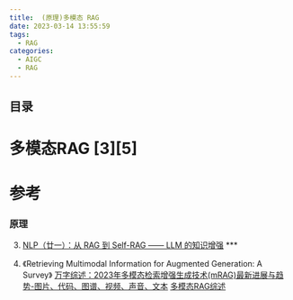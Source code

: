 ```yaml
---
title:  (原理)多模态 RAG
date: 2023-03-14 13:55:59
tags:
  - RAG
categories: 
  - AIGC
  - RAG  
---
```


<p></p>
<!-- more -->

## 目录
<!-- toc -->

# 多模态RAG [3][5]

# 参考
### 原理
3. [NLP（廿一）：从 RAG 到 Self-RAG —— LLM 的知识增强](https://zhuanlan.zhihu.com/p/661465330?utm_id=0) *** 

5. 《Retrieving Multimodal Information for Augmented Generation: A Survey》
   [万字综述：2023年多模态检索增强生成技术(mRAG)最新进展与趋势-图片、代码、图谱、视频、声音、文本](https://zhuanlan.zhihu.com/p/665078079) 
   [多模态RAG综述](https://zhuanlan.zhihu.com/p/678812531)



